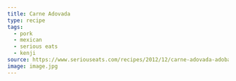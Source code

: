 ```yaml
---
title: Carne Adovada
type: recipe
tags:
  - pork
  - mexican
  - serious eats
  - kenji
source: https://www.seriouseats.com/recipes/2012/12/carne-adovada-adobada-chili-braised-pork-recipe.html
image: image.jpg
---
```

